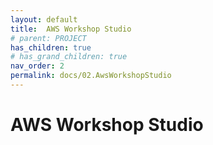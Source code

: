 ```yaml
---
layout: default
title:  AWS Workshop Studio
# parent: PROJECT
has_children: true
# has_grand_children: true
nav_order: 2
permalink: docs/02.AwsWorkshopStudio
---
```

# AWS Workshop Studio  
